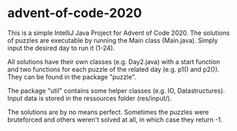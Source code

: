 # advent-of-code-2020

This is a simple IntelliJ Java Project for Advent of Code 2020. The solutions of puzzles are executable by running the Main class (Main.java).
Simply input the desired day to run it (1-24).

All solutions have their own classes (e.g. Day2.java) with a start function and two functions for each puzzle of the related day (e.g. p1() and p2()).
They can be found in the package "puzzle". 

The package "util" contains some helper classes (e.g. IO, Datastructures). Input data is stored in the ressources folder (res/input/).

The solutions are by no means perfect. Sometimes the puzzles were bruteforced and others weren't solved at all, in which case they return -1.
